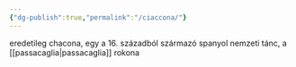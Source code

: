 ```yaml
---
{"dg-publish":true,"permalink":"/ciaccona/"}
---
```


eredetileg chacona, egy a 16. századból származó spanyol nemzeti tánc, a [[passacaglia\|passacaglia]] rokona
